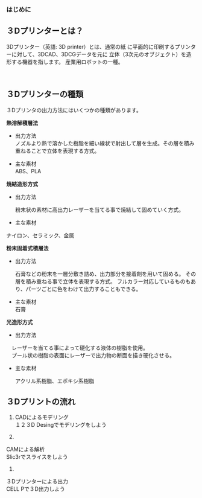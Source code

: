 ### はじめに

## ３Dプリンターとは？

3Dプリンター（英語: 3D printer）とは、通常の紙
に平面的に印刷するプリンターに対して、3DCAD、3DCGデータを元に
立体（3次元のオブジェクト）を造形する機器を指します。
 産業用ロボットの一種。 

<br>

## ３Dプリンターの種類
３Dプリンタの出力方法にはいくつかの種類があります。

**熱溶解積層法**
* 出力方法</br>
  ノズルより熱で溶かした樹脂を細い線状で射出して層を生成。その層を積み重ねることで立体を表現する方式。

* 主な素材
  </br>ABS、PLA

**焼結造形方式**
* 出力方法

  粉末状の素材に高出力レーザーを当てる事で焼結して固めていく方式。
* 主な素材

 ナイロン、セラミック、金属

**粉末固着式積層法**
* 出力方法

  石膏などの粉末を一層分敷き詰め、出力部分を接着剤を用いて固める。
  その層を積み重ねる事で立体を表現する方式。
  フルカラー対応しているものもあり、パーツごとに色をわけて出力することもできる。

* 主な素材
  </br>石膏

**光造形方式**
* 出力方法

　レーザーを当てる事によって硬化する液体の樹脂を使用。
<br>
　プール状の樹脂の表面にレーザーで出力物の断面を描き硬化させる。

* 主な素材

  アクリル系樹脂、エポキシ系樹脂





## ３Dプリントの流れ


1. CADによるモデリング<br>
   １２３D Desingでモデリングをしよう

1. 
CAMによる解析<br>
Slic3rでスライスをしよう

1. 
３Dプリンターによる出力<br>
CELL Pで３D出力しよう
